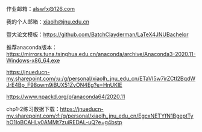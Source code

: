 作业邮箱：alswfx@126.com

我的个人邮箱：xiaolh@jnu.edu.cn

暨大论文模板：https://github.com/BatchClayderman/LaTeX4JNUBachelor

推荐anaconda版本：https://mirrors.tuna.tsinghua.edu.cn/anaconda/archive/Anaconda3-2020.11-Windows-x86_64.exe

https://jnueducn-my.sharepoint.com/:u:/g/personal/xiaolh_jnu_edu_cn/ETaVI5w7irZCtI2BqdWJrE4Bp_F98owm9iBUX51ZvON4Eg?e=HnUKIE

https://www.npackd.org/p/anaconda64/2020.11


chp1-2练习数据下载：https://jnueducn-my.sharepoint.com/:f:/g/personal/xiaolh_jnu_edu_cn/EgcxNETYfN1BgeptTyhO1IoBCAHLy0AMMt7zuiREDAL-uQ?e=g4bstp

